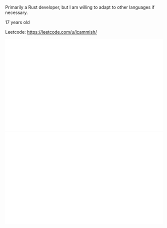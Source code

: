 Primarily a Rust developer, but I am willing to adapt to other languages if necessary.

17 years old

Leetcode: https://leetcode.com/u/lcammish/


![](https://raw.githubusercontent.com/logancammish/github-stats/master/generated/overview.svg#gh-dark-mode-only)
![](https://raw.githubusercontent.com/logancammish/github-stats/master/generated/languages.svg#gh-dark-mode-only)
